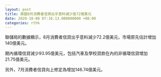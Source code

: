```yaml
---
layout: post
title: 美國8月消費者信貸出乎意料減少逾72億美元
date: 2020-10-08 07:16:13.000000000 +08:00
categories: rthk
---
```


聯儲局的數據顯示，8月消費者信貸出乎意料減少72.2億美元，市場原先估計增加140億美元。

期內循環信貸減少93.95億美元，包括汽車及學校貸款在內的非循環信貸增加21.75億美元。

另外，7月消費者信貸向上修定為增加146.74億美元。
